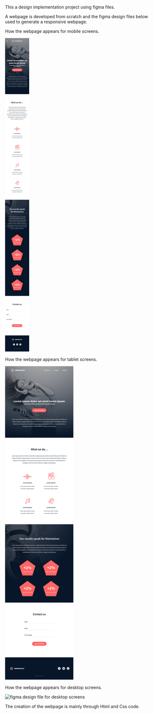 This a design implementation project using figma files.

A webpage is developed from scratch and the figma design files below used to generate a responsive webpage.

How the webpage appears for mobile screens.

![Figma design file for mobile screens](01_headphones_mobile@2x.png)


How the webpage appears for tablet screens.

![Figma design file for tablet screeens](01_headphones_tablet@2x.png)


How the webpage appears for desktop screens.

![figma design file for desktop screens](01_headphones_desktop@2x.png)

The creation of the webpage is mainly through Html and Css code.